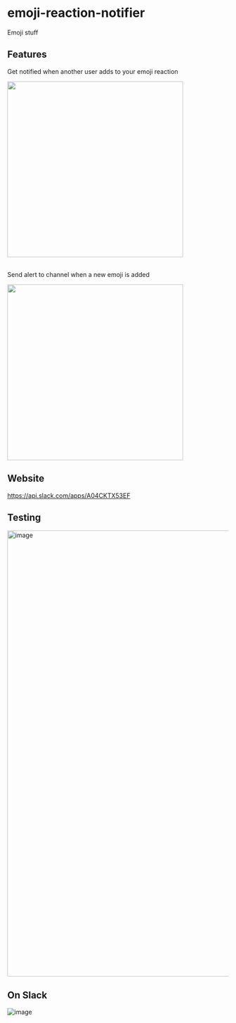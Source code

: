 # emoji-reaction-notifier

Emoji stuff

## Features

Get notified when another user adds to your emoji reaction

<img src='https://github.com/ebanner/awakened-bot/assets/2068912/c459702b-018b-4b31-969e-c252d7a2f711' width='400'>

<br />
<br />

Send alert to channel when a new emoji is added

<img src='https://github.com/ebanner/awakened-bot/assets/2068912/c81dba63-78c8-4648-93a8-ca7a0ebf21e9' width='400'>

## Website

https://api.slack.com/apps/A04CKTX53EF

## Testing

<img width="1015" alt="image" src="https://github.com/ebanner/awakened-bot/assets/2068912/3580e7c5-abae-4054-ae56-dcd745df7b94">

## On Slack

![image](https://github.com/user-attachments/assets/b076dc74-91de-405e-b591-53b0e4705e0b)
